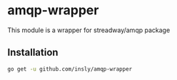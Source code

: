 # amqp-wrapper
This module is a wrapper for streadway/amqp package

## Installation

```bash
go get -u github.com/insly/amqp-wrapper
```
